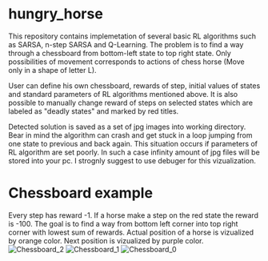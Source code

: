# hungry_horse

This repository contains implemetation of several basic RL algorithms such as SARSA, n-step SARSA and Q-Learning. 
The problem is to find a way through a chessboard from bottom-left state to top right state. Only possibilities of movement corresponds to actions of chess horse (Move only in a shape of letter L).

User can define his own chessboard, rewards of step, initial values of states and standard parameters of RL algorithms mentioned above. It is also possible to manually change reward of steps on selected states which are labeled as "deadly states" and marked by red titles.

Detected solution is saved as a set of jpg images into working directory. Bear in mind the algorithm can crash and get stuck in a loop jumping from one state to previous and back again. This situation occurs if parameters of RL algorithm are set poorly. In such a case infinity amount of jpg files will be stored into your pc. I strognly suggest to use debuger for this vizualization.

# Chessboard example
Every step has reward -1. If a horse make a step on the red state the reward is -100. The goal is to find a way from bottom left corner into top right corner with lowest sum of rewards.
Actual position of a horse is vizualized by orange color. Next position is vizualized by purple color.
![Chessboard_2](https://github.com/user-attachments/assets/a8e23934-cc59-41cd-ac77-d41e446deca5)
![Chessboard_1](https://github.com/user-attachments/assets/1e50b824-a207-4529-bda6-9b62a91ba87a)
![Chessboard_0](https://github.com/user-attachments/assets/9a6d0e04-4dd8-4e84-be8a-cc4cfd2fdda0)
